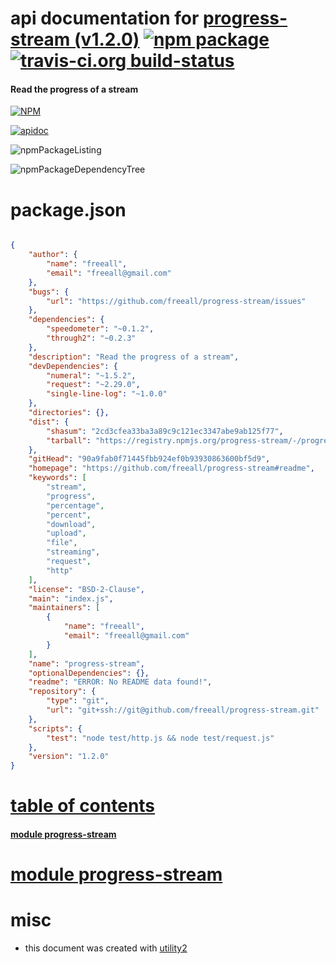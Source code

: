 # api documentation for  [progress-stream (v1.2.0)](https://github.com/freeall/progress-stream#readme)  [![npm package](https://img.shields.io/npm/v/npmdoc-progress-stream.svg?style=flat-square)](https://www.npmjs.org/package/npmdoc-progress-stream) [![travis-ci.org build-status](https://api.travis-ci.org/npmdoc/node-npmdoc-progress-stream.svg)](https://travis-ci.org/npmdoc/node-npmdoc-progress-stream)
#### Read the progress of a stream

[![NPM](https://nodei.co/npm/progress-stream.png?downloads=true)](https://www.npmjs.com/package/progress-stream)

[![apidoc](https://npmdoc.github.io/node-npmdoc-progress-stream/build/screenCapture.buildNpmdoc.browser._2Fhome_2Ftravis_2Fbuild_2Fnpmdoc_2Fnode-npmdoc-progress-stream_2Ftmp_2Fbuild_2Fapidoc.html.png)](https://npmdoc.github.io/node-npmdoc-progress-stream/build/apidoc.html)

![npmPackageListing](https://npmdoc.github.io/node-npmdoc-progress-stream/build/screenCapture.npmPackageListing.svg)

![npmPackageDependencyTree](https://npmdoc.github.io/node-npmdoc-progress-stream/build/screenCapture.npmPackageDependencyTree.svg)



# package.json

```json

{
    "author": {
        "name": "freeall",
        "email": "freeall@gmail.com"
    },
    "bugs": {
        "url": "https://github.com/freeall/progress-stream/issues"
    },
    "dependencies": {
        "speedometer": "~0.1.2",
        "through2": "~0.2.3"
    },
    "description": "Read the progress of a stream",
    "devDependencies": {
        "numeral": "~1.5.2",
        "request": "~2.29.0",
        "single-line-log": "~1.0.0"
    },
    "directories": {},
    "dist": {
        "shasum": "2cd3cfea33ba3a89c9c121ec3347abe9ab125f77",
        "tarball": "https://registry.npmjs.org/progress-stream/-/progress-stream-1.2.0.tgz"
    },
    "gitHead": "90a9fab0f71445fbb924ef0b93930863600bf5d9",
    "homepage": "https://github.com/freeall/progress-stream#readme",
    "keywords": [
        "stream",
        "progress",
        "percentage",
        "percent",
        "download",
        "upload",
        "file",
        "streaming",
        "request",
        "http"
    ],
    "license": "BSD-2-Clause",
    "main": "index.js",
    "maintainers": [
        {
            "name": "freeall",
            "email": "freeall@gmail.com"
        }
    ],
    "name": "progress-stream",
    "optionalDependencies": {},
    "readme": "ERROR: No README data found!",
    "repository": {
        "type": "git",
        "url": "git+ssh://git@github.com/freeall/progress-stream.git"
    },
    "scripts": {
        "test": "node test/http.js && node test/request.js"
    },
    "version": "1.2.0"
}
```



# <a name="apidoc.tableOfContents"></a>[table of contents](#apidoc.tableOfContents)

#### [module progress-stream](#apidoc.module.progress-stream)



# <a name="apidoc.module.progress-stream"></a>[module progress-stream](#apidoc.module.progress-stream)



# misc
- this document was created with [utility2](https://github.com/kaizhu256/node-utility2)
